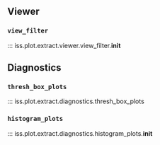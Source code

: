 ## Viewer
### `view_filter`
::: iss.plot.extract.viewer.view_filter.__init__

## Diagnostics
### `thresh_box_plots`
::: iss.plot.extract.diagnostics.thresh_box_plots

### `histogram_plots`
::: iss.plot.extract.diagnostics.histogram_plots.__init__